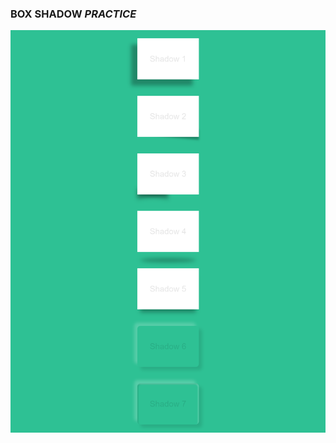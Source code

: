### BOX SHADOW ***PRACTICE***

![BOX_SHADOW Screenshot](https://github.com/pritdk533/css-mini-projects/blob/main/Box-Shadow-Practice/ScreenShot/Box-shadow-practice.png)
